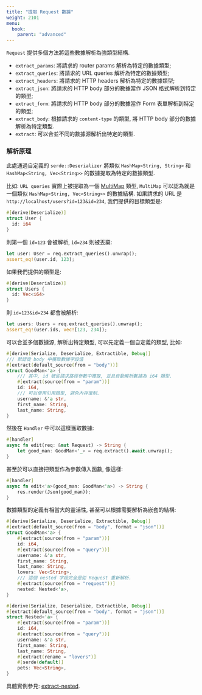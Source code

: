 ```yaml
---
title: "提取 Request 數據"
weight: 2101
menu:
  book:
    parent: "advanced"
---
```


```Request``` 提供多個方法將這些數據解析為強類型結構.

* ```extract_params```: 將請求的 router params 解析為特定的數據類型;
* ```extract_queries```: 將請求的 URL queries 解析為特定的數據類型;
* ```extract_headers```: 將請求的 HTTP headers 解析為特定的數據類型;
* ```extract_json```: 將請求的 HTTP body 部分的數據當作 JSON 格式解析到特定的類型;
* ```extract_form```: 將請求的 HTTP body 部分的數據當作 Form 表單解析到特定的類型;
* ```extract_body```: 根據請求的 ```content-type``` 的類型, 將 HTTP body 部分的數據解析為特定類型. 
* ```extract```: 可以合並不同的數據源解析出特定的類型.

### 解析原理

此處通過自定義的 ```serde::Deserializer``` 將類似 ```HashMap<String, String>``` 和 ```HashMap<String, Vec<String>>``` 的數據提取為特定的數據類型.

比如: ```URL queries``` 實際上被提取為一個 [MultiMap](https://docs.rs/multimap/latest/multimap/struct.MultiMap.html) 類型, ```MultiMap``` 可以認為就是一個類似 ```HashMap<String, Vec<String>>``` 的數據結構. 如果請求的 URL 是 ```http://localhost/users?id=123&id=234```, 我們提供的目標類型是:

```rust
#[derive(Deserialize)]
struct User {
  id: i64
}
```

則第一個 ```id=123``` 會被解析, ```id=234``` 則被丟棄:

```rust
let user: User = req.extract_queries().unwrap();
assert_eq!(user.id, 123);
```

如果我們提供的類型是:

```rust
#[derive(Deserialize)]
struct Users {
  id: Vec<i64>
}
```

則 ```id=123&id=234``` 都會被解析:

```rust
let users: Users = req.extract_queries().unwrap();
assert_eq!(user.ids, vec![123, 234]);
```

可以合並多個數據源, 解析出特定類型, 可以先定義一個自定義的類型, 比如: 

```rust
#[derive(Serialize, Deserialize, Extractible, Debug)]
/// 默認從 body 中獲取數據字段值
#[extract(default_source(from = "body"))]
struct GoodMan<'a> {
    /// 其中, id 號從請求路徑參數中獲取, 並且自動解析數據為 i64 類型.
    #[extract(source(from = "param"))]
    id: i64,
    /// 可以使用引用類型, 避免內存復制.
    username: &'a str,
    first_name: String,
    last_name: String,
}
```

然後在 ```Handler``` 中可以這樣獲取數據:

```rust
#[handler]
async fn edit(req: &mut Request) -> String {
    let good_man: GoodMan<'_> = req.extract().await.unwrap();
}
```

甚至於可以直接把類型作為參數傳入函數, 像這樣:


```rust
#[handler]
async fn edit<'a>(good_man: GoodMan<'a>) -> String {
    res.render(Json(good_man));
}
```

數據類型的定義有相當大的靈活性, 甚至可以根據需要解析為嵌套的結構:

```rust
#[derive(Serialize, Deserialize, Extractible, Debug)]
#[extract(default_source(from = "body", format = "json"))]
struct GoodMan<'a> {
    #[extract(source(from = "param"))]
    id: i64,
    #[extract(source(from = "query"))]
    username: &'a str,
    first_name: String,
    last_name: String,
    lovers: Vec<String>,
    /// 這個 nested 字段完全是從 Request 重新解析.
    #[extract(source(from = "request"))]
    nested: Nested<'a>,
}

#[derive(Serialize, Deserialize, Extractible, Debug)]
#[extract(default_source(from = "body", format = "json"))]
struct Nested<'a> {
    #[extract(source(from = "param"))]
    id: i64,
    #[extract(source(from = "query"))]
    username: &'a str,
    first_name: String,
    last_name: String,
    #[extract(rename = "lovers")]
    #[serde(default)]
    pets: Vec<String>,
}
```

具體實例參見: [extract-nested](https://github.com/salvo-rs/salvo/blob/main/examples/extract-nested/src/main.rs).